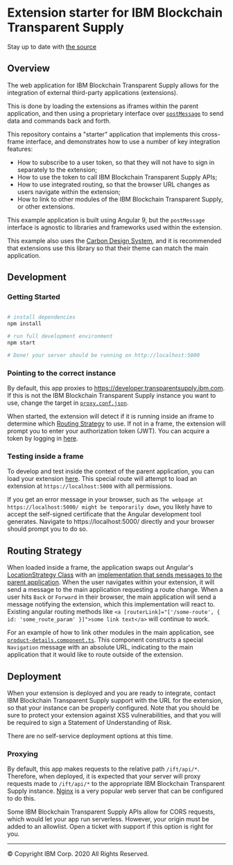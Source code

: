 # Extension starter for IBM Blockchain Transparent Supply

Stay up to date with [the source](https://github.com/IBM/transparent-supply-extension-starter)

## Overview

The web application for IBM Blockchain Transparent Supply allows for the integration of external third-party applications (extensions).

This is done by loading the extensions as iframes within the parent application, and then using a proprietary interface over [`postMessage`](https://developer.mozilla.org/en-US/docs/Web/API/Window/postMessage)
to send data and commands back and forth.

This repository contains a "starter" application that implements this cross-frame interface, and demonstrates how to use a number of key integration features:
 - How to subscribe to a user token, so that they will not have to sign in separately to the extension;
 - How to use the token to call IBM Blockchain Transparent Supply APIs;
 - How to use integrated routing, so that the browser URL changes as users navigate within the extension;
 - How to link to other modules of the IBM Blockchain Transparent Supply, or other extensions.

This example application is built using Angular 9, but the `postMessage` interface is agnostic to libraries and frameworks used within the extension. 

This example also uses the
[Carbon Design System](https://www.carbondesignsystem.com/), and it is recommended that extensions use this library so that their theme can match the main application.

## Development

### Getting Started

```bash

# install dependencies
npm install

# run full development environment 
npm start 

# Done! your server should be running on http://localhost:5000

```

### Pointing to the correct instance
By default, this app proxies to https://developer.transparentsupply.ibm.com. If this is not the IBM 
Blockchain Transparent Supply instance you want to use, change the target in 
[`proxy.conf.json`](src/proxy.conf.json).

When started, the extension will detect if it is running inside an iframe to determine which [Routing Strategy](#Routing-Strategy) to use.
If not in a frame, the extension will prompt you to enter your authorization token (JWT). You can acquire a token by logging in [here](https://developer.transparentsupply.ibm.com/ift/api/identity-proxy/login).

### Testing inside a frame

To develop and test inside the context of the parent application, you can load your extension [here](https://developer.transparentsupply.ibm.com/ex/frame-test).
This special route will attempt to load an extension at `https://localhost:5000` with all permissions.

If you get an error message in your browser, such as `The webpage at https://localhost:5000/ might be temporarily down`, you likely have to 
accept the self-signed certificate that the Angular development tool generates. Navigate to https://localhost:5000/ directly and your browser
should prompt you to do so.

## Routing Strategy

When loaded inside a frame, the application swaps out Angular's [LocationStrategy Class](https://angular.io/api/common/LocationStrategy) with an 
[implementation that sends messages to the parent application](./src/app/shared/frame/frame-location-strategy.ts). When the user navigates within your extension,
it will send a message to the main application requesting a route change. When a user hits `Back` or `Forward` in their browser, the main application will send a message
notifying the extension, which this implementation will react to. Existing angular routing methods like `<a [routerLink]="['/some-route', { id: 'some_route_param' }]">some link text</a>` will continue to work.

For an example of how to link other modules in the main application, see [`product-details.component.ts`](./src/app/secure/product-details/product-details.component.ts). This component
constructs a special `Navigation` message with an absolute URL, indicating to the main application that it would like to route outside of the extension.

## Deployment

When your extension is deployed and you are ready to integrate, contact IBM Blockchain Transparent Supply support with the URL for the extension, so that your instance can be
properly configured. Note that you should be sure to protect your extension against XSS vulnerabilities, and that you will be required to sign a Statement of Understanding of Risk.

There are no self-service deployment options at this time.

### Proxying
By default, this app makes requests to the relative path `/ift/api/*`. Therefore, when deployed, it 
is expected that your server will proxy requests made to `/ift/api/*` to the appropriate IBM 
Blockchain Transparent Supply instance. [Nginx](https://nginx.org/) is a very popular web server 
that can be configured to do this.

Some IBM Blockchain Transparent Supply APIs allow for CORS requests, which would let your app run 
serverless. However, your origin must be added to an allowlist. Open a ticket with support if this
option is right for you.


-------------------------------------------

© Copyright IBM Corp. 2020 All Rights Reserved.
